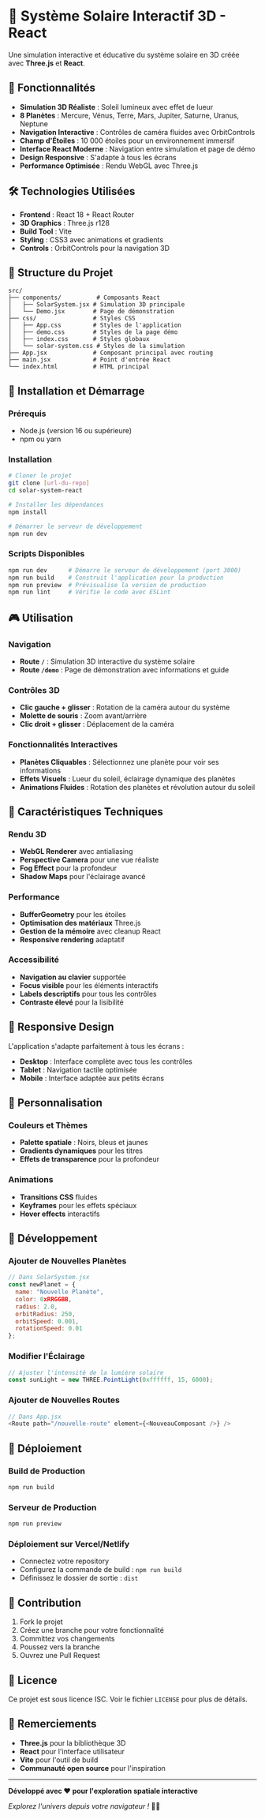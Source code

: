 # 🌟 Système Solaire Interactif 3D - React

Une simulation interactive et éducative du système solaire en 3D créée avec **Three.js** et **React**.

## 🚀 Fonctionnalités

- **Simulation 3D Réaliste** : Soleil lumineux avec effet de lueur
- **8 Planètes** : Mercure, Vénus, Terre, Mars, Jupiter, Saturne, Uranus, Neptune
- **Navigation Interactive** : Contrôles de caméra fluides avec OrbitControls
- **Champ d'Étoiles** : 10 000 étoiles pour un environnement immersif
- **Interface React Moderne** : Navigation entre simulation et page de démo
- **Design Responsive** : S'adapte à tous les écrans
- **Performance Optimisée** : Rendu WebGL avec Three.js

## 🛠️ Technologies Utilisées

- **Frontend** : React 18 + React Router
- **3D Graphics** : Three.js r128
- **Build Tool** : Vite
- **Styling** : CSS3 avec animations et gradients
- **Controls** : OrbitControls pour la navigation 3D

## 📁 Structure du Projet

```
src/
├── components/          # Composants React
│   ├── SolarSystem.jsx # Simulation 3D principale
│   └── Demo.jsx        # Page de démonstration
├── css/                # Styles CSS
│   ├── App.css         # Styles de l'application
│   ├── demo.css        # Styles de la page démo
│   ├── index.css       # Styles globaux
│   └── solar-system.css # Styles de la simulation
├── App.jsx             # Composant principal avec routing
├── main.jsx            # Point d'entrée React
└── index.html          # HTML principal
```

## 🚀 Installation et Démarrage

### Prérequis
- Node.js (version 16 ou supérieure)
- npm ou yarn

### Installation
```bash
# Cloner le projet
git clone [url-du-repo]
cd solar-system-react

# Installer les dépendances
npm install

# Démarrer le serveur de développement
npm run dev
```

### Scripts Disponibles
```bash
npm run dev      # Démarre le serveur de développement (port 3000)
npm run build    # Construit l'application pour la production
npm run preview  # Prévisualise la version de production
npm run lint     # Vérifie le code avec ESLint
```

## 🎮 Utilisation

### Navigation
- **Route `/`** : Simulation 3D interactive du système solaire
- **Route `/demo`** : Page de démonstration avec informations et guide

### Contrôles 3D
- **Clic gauche + glisser** : Rotation de la caméra autour du système
- **Molette de souris** : Zoom avant/arrière
- **Clic droit + glisser** : Déplacement de la caméra

### Fonctionnalités Interactives
- **Planètes Cliquables** : Sélectionnez une planète pour voir ses informations
- **Effets Visuels** : Lueur du soleil, éclairage dynamique des planètes
- **Animations Fluides** : Rotation des planètes et révolution autour du soleil

## 🌟 Caractéristiques Techniques

### Rendu 3D
- **WebGL Renderer** avec antialiasing
- **Perspective Camera** pour une vue réaliste
- **Fog Effect** pour la profondeur
- **Shadow Maps** pour l'éclairage avancé

### Performance
- **BufferGeometry** pour les étoiles
- **Optimisation des matériaux** Three.js
- **Gestion de la mémoire** avec cleanup React
- **Responsive rendering** adaptatif

### Accessibilité
- **Navigation au clavier** supportée
- **Focus visible** pour les éléments interactifs
- **Labels descriptifs** pour tous les contrôles
- **Contraste élevé** pour la lisibilité

## 📱 Responsive Design

L'application s'adapte parfaitement à tous les écrans :
- **Desktop** : Interface complète avec tous les contrôles
- **Tablet** : Navigation tactile optimisée
- **Mobile** : Interface adaptée aux petits écrans

## 🎨 Personnalisation

### Couleurs et Thèmes
- **Palette spatiale** : Noirs, bleus et jaunes
- **Gradients dynamiques** pour les titres
- **Effets de transparence** pour la profondeur

### Animations
- **Transitions CSS** fluides
- **Keyframes** pour les effets spéciaux
- **Hover effects** interactifs

## 🔧 Développement

### Ajouter de Nouvelles Planètes
```javascript
// Dans SolarSystem.jsx
const newPlanet = {
  name: "Nouvelle Planète",
  color: 0xRRGGBB,
  radius: 2.0,
  orbitRadius: 250,
  orbitSpeed: 0.001,
  rotationSpeed: 0.01
};
```

### Modifier l'Éclairage
```javascript
// Ajuster l'intensité de la lumière solaire
const sunLight = new THREE.PointLight(0xffffff, 15, 6000);
```

### Ajouter de Nouvelles Routes
```javascript
// Dans App.jsx
<Route path="/nouvelle-route" element={<NouveauComposant />} />
```

## 🚀 Déploiement

### Build de Production
```bash
npm run build
```

### Serveur de Production
```bash
npm run preview
```

### Déploiement sur Vercel/Netlify
- Connectez votre repository
- Configurez la commande de build : `npm run build`
- Définissez le dossier de sortie : `dist`

## 🤝 Contribution

1. Fork le projet
2. Créez une branche pour votre fonctionnalité
3. Committez vos changements
4. Poussez vers la branche
5. Ouvrez une Pull Request

## 📄 Licence

Ce projet est sous licence ISC. Voir le fichier `LICENSE` pour plus de détails.

## 🙏 Remerciements

- **Three.js** pour la bibliothèque 3D
- **React** pour l'interface utilisateur
- **Vite** pour l'outil de build
- **Communauté open source** pour l'inspiration

---

**Développé avec ❤️ pour l'exploration spatiale interactive**

*Explorez l'univers depuis votre navigateur !* 🚀✨
